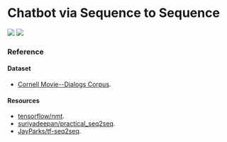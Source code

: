# Chatbot via Sequence to Sequence

![](https://img.shields.io/badge/Python-3.6.5-brightgreen.svg) ![](https://img.shields.io/badge/Tensorflow-1.8.0-yellowgreen.svg)



### Reference
#### Dataset
- [Cornell Movie--Dialogs Corpus](http://www.cs.cornell.edu/~cristian/Cornell_Movie-Dialogs_Corpus.html).

#### Resources
- [tensorflow/nmt](https://github.com/tensorflow/nmt).
- [suriyadeepan/practical_seq2seq](https://github.com/suriyadeepan/practical_seq2seq).
- [JayParks/tf-seq2seq](https://github.com/JayParks/tf-seq2seq).
